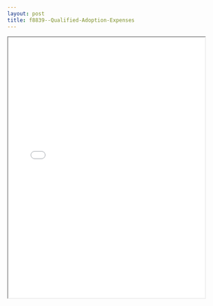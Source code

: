 ```yaml
---
layout: post
title: f8839--Qualified-Adoption-Expenses
---
```


<div class="pdf-container">
<iframe src="/ea/_pdf-2-md/f8839--Qualified-Adoption-Expenses.pdf" height="600" width="90%" allowFullScreen="true"></iframe>
</div>

